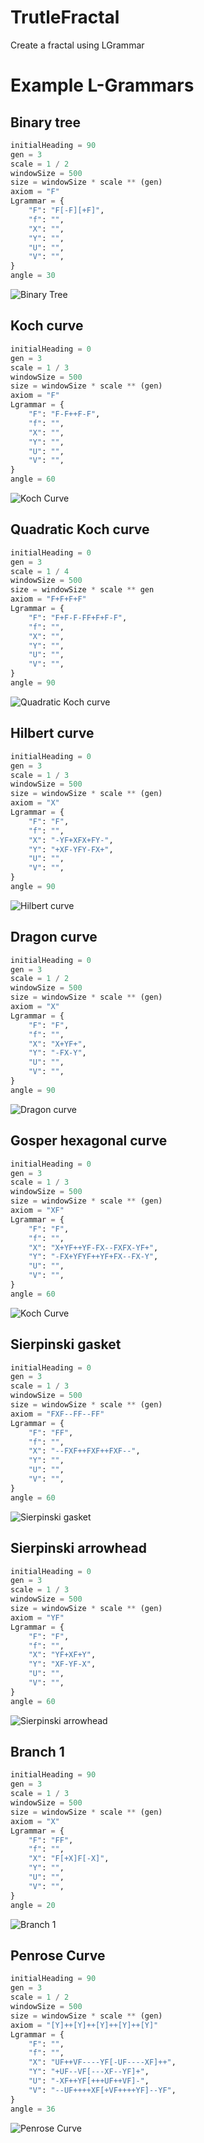 # TrutleFractal

Create a fractal using LGrammar

# Example L-Grammars

## Binary tree

```python
initialHeading = 90
gen = 3
scale = 1 / 2
windowSize = 500
size = windowSize * scale ** (gen)
axiom = "F"
Lgrammar = {
    "F": "F[-F][+F]",
    "f": "",
    "X": "",
    "Y": "",
    "U": "",
    "V": "",
}
angle = 30
```

![Binary Tree](./imgs/BinaryTree.png)

## Koch curve

```python
initialHeading = 0
gen = 3
scale = 1 / 3
windowSize = 500
size = windowSize * scale ** (gen)
axiom = "F"
Lgrammar = {
    "F": "F-F++F-F",
    "f": "",
    "X": "",
    "Y": "",
    "U": "",
    "V": "",
}
angle = 60
```

![Koch Curve](./imgs/KochCurve.png)

## Quadratic Koch curve

```python
initialHeading = 0
gen = 3
scale = 1 / 4
windowSize = 500
size = windowSize * scale ** gen
axiom = "F+F+F+F"
Lgrammar = {
    "F": "F+F-F-FF+F+F-F",
    "f": "",
    "X": "",
    "Y": "",
    "U": "",
    "V": "",
}
angle = 90
```

![Quadratic Koch curve](./imgs/QuadraticKochIsland.png)

## Hilbert curve

```python
initialHeading = 0
gen = 3
scale = 1 / 3
windowSize = 500
size = windowSize * scale ** (gen)
axiom = "X"
Lgrammar = {
    "F": "F",
    "f": "",
    "X": "-YF+XFX+FY-",
    "Y": "+XF-YFY-FX+",
    "U": "",
    "V": "",
}
angle = 90
```

![Hilbert curve](./imgs/HilbertCurve.png)

## Dragon curve

```python
initialHeading = 0
gen = 3
scale = 1 / 2
windowSize = 500
size = windowSize * scale ** (gen)
axiom = "X"
Lgrammar = {
    "F": "F",
    "f": "",
    "X": "X+YF+",
    "Y": "-FX-Y",
    "U": "",
    "V": "",
}
angle = 90
```

![Dragon curve](./imgs/DragonCurve.png)

## Gosper hexagonal curve

```python
initialHeading = 0
gen = 3
scale = 1 / 3
windowSize = 500
size = windowSize * scale ** (gen)
axiom = "XF"
Lgrammar = {
    "F": "F",
    "f": "",
    "X": "X+YF++YF-FX--FXFX-YF+",
    "Y": "-FX+YFYF++YF+FX--FX-Y",
    "U": "",
    "V": "",
}
angle = 60
```

![Koch Curve](./imgs/GosperHexagonalCurve.png)

## Sierpinski gasket

```python
initialHeading = 0
gen = 3
scale = 1 / 3
windowSize = 500
size = windowSize * scale ** (gen)
axiom = "FXF--FF--FF"
Lgrammar = {
    "F": "FF",
    "f": "",
    "X": "--FXF++FXF++FXF--",
    "Y": "",
    "U": "",
    "V": "",
}
angle = 60
```

![Sierpinski gasket](./imgs/SierpinskiGasket.png)

## Sierpinski arrowhead

```python
initialHeading = 0
gen = 3
scale = 1 / 3
windowSize = 500
size = windowSize * scale ** (gen)
axiom = "YF"
Lgrammar = {
    "F": "F",
    "f": "",
    "X": "YF+XF+Y",
    "Y": "XF-YF-X",
    "U": "",
    "V": "",
}
angle = 60
```

![Sierpinski arrowhead](./imgs/SierpinskiArrowhead.png)

## Branch 1

```python
initialHeading = 90
gen = 3
scale = 1 / 3
windowSize = 500
size = windowSize * scale ** (gen)
axiom = "X"
Lgrammar = {
    "F": "FF",
    "f": "",
    "X": "F[+X]F[-X]",
    "Y": "",
    "U": "",
    "V": "",
}
angle = 20
```

![Branch 1](./imgs/Branch1.png)

## Penrose Curve

```python
initialHeading = 90
gen = 3
scale = 1 / 2
windowSize = 500
size = windowSize * scale ** (gen)
axiom = "[Y]++[Y]++[Y]++[Y]++[Y]"
Lgrammar = {
    "F": "",
    "f": "",
    "X": "UF++VF----YF[-UF----XF]++",
    "Y": "+UF--VF[---XF--YF]+",
    "U": "-XF++YF[+++UF++VF]-",
    "V": "--UF++++XF[+VF++++YF]--YF",
}
angle = 36
```

![Penrose Curve](./imgs/PenroseCurve.png)
